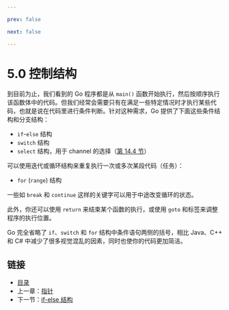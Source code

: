 ```yaml
---

prev: false  

next: false  

---
```


# 5.0 控制结构

到目前为止，我们看到的 Go 程序都是从 `main()` 函数开始执行，然后按顺序执行该函数体中的代码。但我们经常会需要只有在满足一些特定情况时才执行某些代码，也就是说在代码里进行条件判断。针对这种需求，Go 提供了下面这些条件结构和分支结构：

- `if`-`else` 结构
- `switch` 结构
- `select` 结构，用于 channel 的选择（[第 14.4 节](14.4.md)）

可以使用迭代或循环结构来重复执行一次或多次某段代码（任务）：

- `for` (`range`) 结构

一些如 `break` 和 `continue` 这样的关键字可以用于中途改变循环的状态。

此外，你还可以使用 `return` 来结束某个函数的执行，或使用 `goto` 和标签来调整程序的执行位置。

Go 完全省略了 `if`、`switch` 和 `for` 结构中条件语句两侧的括号，相比 Java、C++ 和 C# 中减少了很多视觉混乱的因素，同时也使你的代码更加简洁。

## 链接

- [目录](directory.md)
- 上一章：[指针](04.9.md)
- 下一节：[if-else 结构](05.1.md)
